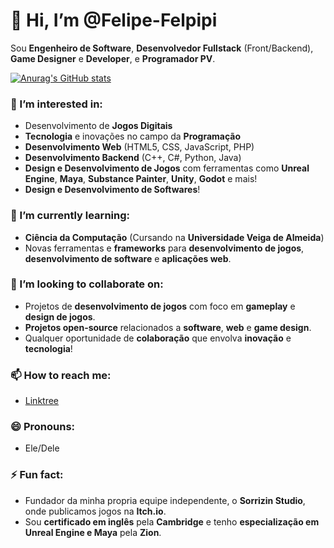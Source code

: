# 👋 Hi, I’m @Felipe-Felpipi

Sou **Engenheiro de Software**, **Desenvolvedor Fullstack** (Front/Backend), **Game Designer** e **Developer**, e **Programador PV**. 

[![Anurag's GitHub stats](https://github-readme-stats.vercel.app/api?username=Felipe-Felpipi&show_icons=true)](https://github.com/Felipe-Felpipi/github-readme-stats)

### 👀 I’m interested in:
- Desenvolvimento de **Jogos Digitais**
- **Tecnologia** e inovações no campo da **Programação**
- **Desenvolvimento Web** (HTML5, CSS, JavaScript, PHP)
- **Desenvolvimento Backend** (C++, C#, Python, Java)
- **Design e Desenvolvimento de Jogos** com ferramentas como **Unreal Engine**, **Maya**, **Substance Painter**, **Unity**, **Godot** e mais!
- **Design e Desenvolvimento de Softwares**!

### 🌱 I’m currently learning:
- **Ciência da Computação** (Cursando na **Universidade Veiga de Almeida**)
- Novas ferramentas e **frameworks** para **desenvolvimento de jogos**, **desenvolvimento de software** e **aplicações web**.

### 💞️ I’m looking to collaborate on:
- Projetos de **desenvolvimento de jogos** com foco em **gameplay** e **design de jogos**.
- **Projetos open-source** relacionados a **software**, **web** e **game design**.
- Qualquer oportunidade de **colaboração** que envolva **inovação** e **tecnologia**!

### 📫 How to reach me:
- [Linktree](https://felipe-felpipi.github.io/)

### 😄 Pronouns:
- Ele/Dele

### ⚡ Fun fact:
- Fundador da minha propria equipe independente, o **Sorrizin Studio**, onde publicamos jogos na **Itch.io**.
- Sou **certificado em inglês** pela **Cambridge** e tenho **especialização em Unreal Engine e Maya** pela **Zion**.
